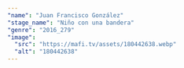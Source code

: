 ```yaml
---
"name": "Juan Francisco González"
"stage_name": "Niño con una bandera"
"genre": "2016_279"
"image":
  "src": "https://mafi.tv/assets/180442638.webp"
  "alt": "180442638"
---
```

